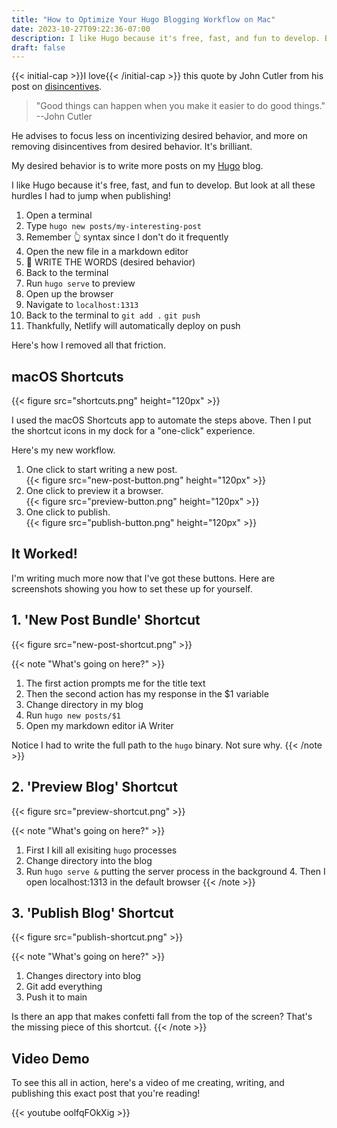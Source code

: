 ```yaml
---
title: "How to Optimize Your Hugo Blogging Workflow on Mac"
date: 2023-10-27T09:22:36-07:00
description: I like Hugo because it's free, fast, and fun to develop. But look at all these hurdles I had to jump when publishing!
draft: false
---
```


{{< initial-cap >}}I love{{< /initial-cap >}} this quote by John Cutler from his post on [disincentives](https://cutlefish.substack.com/p/tbm-3752-disincentives).

> "Good things can happen when you make it easier to do good things." --John Cutler

He advises to focus less on incentivizing desired behavior, and more on removing disincentives from desired behavior. It's brilliant.

My desired behavior is to write more posts on my [Hugo](https://gohugo.io/) blog. 

I like Hugo because it's free, fast, and fun to develop. But look at all these hurdles I had to jump when publishing!

1. Open a terminal
2. Type `hugo new posts/my-interesting-post`
3. Remember 👆 syntax since I don't do it frequently
4. Open the new file in a markdown editor
5. 🌟 WRITE THE WORDS (desired behavior)
6. Back to the terminal
7. Run `hugo serve` to preview
8. Open up the browser
9. Navigate to `localhost:1313`
8. Back to the terminal to `git add .` `git push`
9. Thankfully, Netlify will automatically deploy on push

Here's how I removed all that friction.

## macOS Shortcuts

{{< figure src="shortcuts.png" height="120px" >}}

I used the macOS Shortcuts app to automate the steps above. Then I put the shortcut icons in my dock for a "one-click" experience.

Here's my new workflow.

1. One click to start writing a new post.\
{{< figure src="new-post-button.png" height="120px" >}}
2. One click to preview it a browser.\
{{< figure src="preview-button.png" height="120px" >}}
3. One click to publish.\
{{< figure src="publish-button.png" height="120px" >}}


## It Worked!

I'm writing much more now that I've got these buttons. Here are screenshots showing you how to set these up for yourself.

## 1. 'New Post Bundle' Shortcut

{{< figure src="new-post-shortcut.png" >}}

{{< note "What's going on here?" >}}
1. The first action prompts me for the title text
1. Then the second action has my response in the $1 variable
2. Change directory in my blog
3. Run `hugo new posts/$1`
4. Open my markdown editor iA Writer

Notice I had to write the full path to the `hugo` binary. Not sure why.
{{< /note >}}

## 2. 'Preview Blog' Shortcut

{{< figure src="preview-shortcut.png" >}}

{{< note "What's going on here?" >}}
1. First I kill all exisiting `hugo` processes
2. Change directory into the blog
3. Run `hugo serve &` putting the server process in the background
								4. Then I open localhost:1313 in the default browser
{{< /note >}}

## 3. 'Publish Blog' Shortcut

{{< figure src="publish-shortcut.png" >}}

{{< note "What's going on here?" >}}
1. Changes directory into blog
2. Git add everything
3. Push it to main

Is there an app that makes confetti fall from the top of the screen? That's the missing piece of this shortcut.
{{< /note >}}

## Video Demo

To see this all in action, here's a video of me creating, writing, and publishing this exact post that you're reading!

{{< youtube oolfqFOkXig >}}

